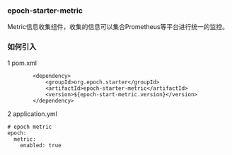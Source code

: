 ### epoch-starter-metric

Metric信息收集组件，收集的信息可以集合Prometheus等平台进行统一的监控。

### 如何引入

1 pom.xml

```
        <dependency>
            <groupId>org.epoch.starter</groupId>
            <artifactId>epoch-starter-metric</artifactId>
            <version>${epoch-start-metric.version}</version>
        </dependency>
```

2 application.yml

```
# epoch metric
epoch:
  metric:
    enabled: true
```
